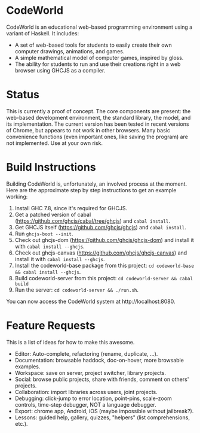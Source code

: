 CodeWorld
=========

CodeWorld is an educational web-based programming environment using a variant of Haskell.  It includes:

- A set of web-based tools for students to easily create their own computer drawings, animations, and games.
- A simple mathematical model of computer games, inspired by gloss.
- The ability for students to run and use their creations right in a web browser using GHCJS as a compiler.

Status
======

This is currently a proof of concept.  The core components are present: the web-based development environment, the standard library, the model, and its implementation.  The current version has been tested in recent versions of Chrome, but appears to not work in other browsers.  Many basic convenience functions (even important ones, like saving the program) are not implemented.  Use at your own risk.

Build Instructions
==================

Building CodeWorld is, unfortunately, an involved process at the moment.  Here are the approximate step by step instructions to get an example working:

1. Install GHC 7.8, since it's required for GHCJS.
2. Get a patched version of cabal (https://github.com/ghcjs/cabal/tree/ghcjs) and `cabal install`.
3. Get GHCJS itself (https://github.com/ghcjs/ghcjs) and `cabal install`.
4. Run `ghcjs-boot --init`.
5. Check out ghcjs-dom (https://github.com/ghcjs/ghcjs-dom) and install it with `cabal install --ghcjs`.
6. Check out ghcjs-canvas (https://github.com/ghcjs/ghcjs-canvas) and install it with `cabal install --ghcjs`.
8. Install the codeworld-base package from this project: `cd codeworld-base && cabal install --ghcjs`.
9. Build codeworld-server from this project: `cd codeworld-server && cabal build`
10. Run the server: `cd codeworld-server && ./run.sh`.

You can now access the CodeWorld system at http://localhost:8080.

Feature Requests
================

This is a list of ideas for how to make this awesome.

* Editor: Auto-complete, refactoring (rename, duplicate, ...).
* Documentation: browsable haddock, doc-on-hover, more browsable examples.
* Workspace: save on server, project switcher, library projects.
* Social: browse public projects, share with friends, comment on others' projects.
* Collaboration: import libraries across users, joint projects.
* Debugging: click-jump to error location, point-pins, scale-zoom controls, time-step debugger, NOT a language debugger.
* Export: chrome app, Android, iOS (maybe impossible without jailbreak?).
* Lessons: guided help, gallery, quizzes, "helpers" (list comprehensions, etc.).
